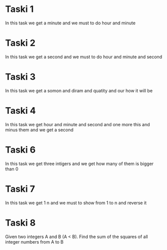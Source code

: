 # Taski 1
In this task we get a minute and we must to do hour and minute

# Taski 2
In this task we get a second and we must to do hour and minute and second

# Taski 3
In this task we get a somon and diram and quatity and our how it  will be

# Taski 4
In this task we get hour and minute and second and one more this and minus them and we get a second

# Taski 6
In this task we get three intigers and we get how many of them is bigger than 0

# Taski 7
In this task we get 1 n and we must to show from 1 to n and reverse it

# Taski 8
Given two integers A and B (A < B). Find the sum of the 
squares of all integer numbers from A to B